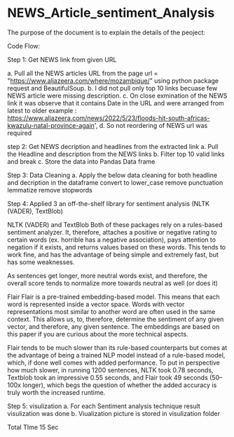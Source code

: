 # NEWS_Article_sentiment_Analysis

The purpose of the document is to explain the details of the peoject:

Code Flow:

Step 1: Get NEWS link from given URL 

a. Pull all the NEWS articles URL from the page url = "https://www.aljazeera.com/where/mozambique/" using python package request and BeautifulSoup.
b. I did not pull only top 10 links becuase few NEWS article were missing description.
c. On close exmination of the NEWS link it was observe that it contains Date in the URL and were arranged from latest to older 
example : https://www.aljazeera.com/news/2022/5/23/floods-hit-south-africas-kwazulu-natal-province-again',
d. So not reordering of NEWS url was required 

step 2: Get NEWS decription and headlines from the extracted link 
a. Pull the Headline and description from the NEWS links 
b. Filter top 10 valid links and break
c. Store the data into Pandas Data frame 

Step 3: Data Cleaning 
a. Apply the below data cleaning for both headline and decription in the dataframe
    convert to lower_case 
    remove punctuation
    lemmatize
    remove stopwords

Step 4: Applied 3 an off-the-shelf library for sentiment analysis (NLTK (VADER), TextBlob)

NLTK (VADER) and TextBlob
Both of these packages rely on a rules-based sentiment analyzer. It, therefore, attaches a positive or negative rating to certain words (ex. horrible has a negative association), pays attention to negation if it exists, and returns values based on these words. This tends to work fine, and has the advantage of being simple and extremely fast, but has some weaknesses.

As sentences get longer, more neutral words exist, and therefore, the overall score tends to normalize more towards neutral as well (or does it)

Flair
Flair is a pre-trained embedding-based model. This means that each word is represented inside a vector space. Words with vector representations most similar to another word are often used in the same context. This allows us, to, therefore, determine the sentiment of any given vector, and therefore, any given sentence. The embeddings are based on this paper if you are curious about the more technical aspects.

Flair tends to be much slower than its rule-based counterparts but comes at the advantage of being a trained NLP model instead of a rule-based model, which, if done well comes with added performance. To put in perspective how much slower, in running 1200 sentences, NLTK took 0.78 seconds, Textblob took an impressive 0.55 seconds, and Flair took 49 seconds (50–100x longer), which begs the question of whether the added accuracy is truly worth the increased runtime.

Step 5: visulization
a. For each Sentiment analysis technique result visulization was done 
b. Viualization picture is stored in visulization folder

Total TIme 
15 Sec
